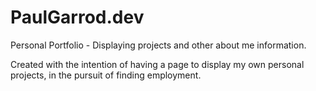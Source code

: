 # PaulGarrod.dev
Personal Portfolio - Displaying projects and other about me information.

Created with the intention of having a page to display my own personal projects, in the pursuit of finding employment. 
